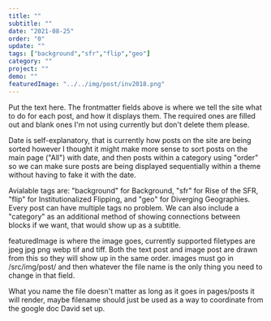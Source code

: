 ```yaml
---
title: "" 
subtitle: ""
date: "2021-08-25"
order: "0"
update: ""
tags: ["background","sfr","flip","geo"]
category: ""
project: ""
demo: ""
featuredImage: "../../img/post/inv2018.png"
---
```

Put the text here. The frontmatter fields above is where we tell the site what to do for each post, and how it displays them. The required ones are filled out and blank ones I'm not using currently but don't delete them please.

Date is self-explanatory, that is currently how posts on the site are being sorted however I thought it might make more sense to sort posts on the main page ("All") with date, and then posts within a category using "order" so we can make sure posts are being displayed sequentially within a theme without having to fake it with  the date. 

Avialable tags are: "background" for Background, "sfr" for Rise of the SFR, "flip" for Institutionalized Flipping, and "geo" for Diverging Geographies. Every post can have multiple tags no problem. We can also include a "category" as an additional method of showing connections between blocks if we want, that would show up as a subtitle.

featuredImage is where the image goes, currently supported filetypes are jpeg jpg png webp tif and tiff. Both the text post and image post are drawn from this so they will show up in the same order. images must go in /src/img/post/ and then whatever the file name is the only thing you need to change in that field.

What you name the file doesn't matter as long as it goes in pages/posts it will render, maybe filename should just be used as a way to coordinate from the google doc David set up.